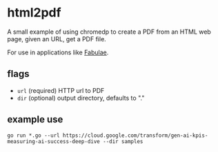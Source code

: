 # html2pdf

A small example of using chromedp to create a PDF from an HTML web page, given an URL, get a PDF file.

For use in applications like [Fabulae](https://github.com/ghchinoy/fabulae).

## flags

* `url` (required) HTTP url to PDF
* `dir` (optional) output directory, defaults to "." 


## example use

```
go run *.go --url https://cloud.google.com/transform/gen-ai-kpis-measuring-ai-success-deep-dive --dir samples
```
